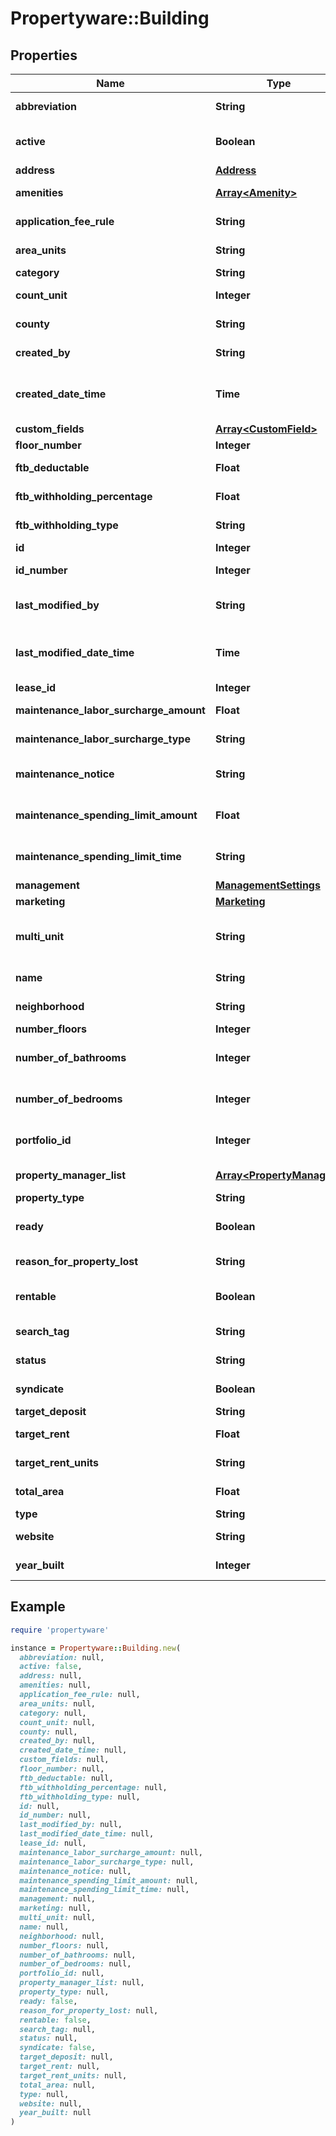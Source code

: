 # Propertyware::Building

## Properties

| Name | Type | Description | Notes |
| ---- | ---- | ----------- | ----- |
| **abbreviation** | **String** | Property abbreviation. | [optional] |
| **active** | **Boolean** | Indicates if the property is active or inactive. | [optional] |
| **address** | [**Address**](Address.md) |  | [optional] |
| **amenities** | [**Array&lt;Amenity&gt;**](Amenity.md) | Property amenities list. | [optional] |
| **application_fee_rule** | **String** | Application fee rule | [optional] |
| **area_units** | **String** | Property total area units. | [optional] |
| **category** | **String** | Property category. | [optional] |
| **count_unit** | **Integer** | Number of units in the building. | [optional] |
| **county** | **String** | Property region of a state. | [optional] |
| **created_by** | **String** | User who created the record. | [optional] |
| **created_date_time** | **Time** | Date and time the record was created. (Timezone: UTC) | [optional] |
| **custom_fields** | [**Array&lt;CustomField&gt;**](CustomField.md) | Custom fields. | [optional] |
| **floor_number** | **Integer** | Floor number. | [optional] |
| **ftb_deductable** | **Float** | FTB deductible amount | [optional] |
| **ftb_withholding_percentage** | **Float** | FTB withholding percentage | [optional] |
| **ftb_withholding_type** | **String** | FTB withholding type | [optional] |
| **id** | **Integer** | Unique identifier. | [optional] |
| **id_number** | **Integer** | Unique identifier for Global Search. | [optional] |
| **last_modified_by** | **String** | User who last modified the record. | [optional] |
| **last_modified_date_time** | **Time** | Date and time the record was last modified. (Timezone: UTC) | [optional] |
| **lease_id** | **Integer** | Related lease ID. | [optional] |
| **maintenance_labor_surcharge_amount** | **Float** | Maintenance labor surcharge amount | [optional] |
| **maintenance_labor_surcharge_type** | **String** | Maintenance labor surcharge type | [optional] |
| **maintenance_notice** | **String** | Property maintenance description. | [optional] |
| **maintenance_spending_limit_amount** | **Float** | Maintenance spending limit amount | [optional] |
| **maintenance_spending_limit_time** | **String** | Property maintenance spending limit. | [optional] |
| **management** | [**ManagementSettings**](ManagementSettings.md) |  | [optional] |
| **marketing** | [**Marketing**](Marketing.md) |  | [optional] |
| **multi_unit** | **String** | Indicates if the building is multi family or single family. | [optional] |
| **name** | **String** | Name of the property. | [optional] |
| **neighborhood** | **String** | Property neighborhood. | [optional] |
| **number_floors** | **Integer** | Number floors | [optional] |
| **number_of_bathrooms** | **Integer** | Number of bathrooms in the property. | [optional] |
| **number_of_bedrooms** | **Integer** | Number of bedrooms in the property. | [optional] |
| **portfolio_id** | **Integer** | ID of the portfolio associated with this property. | [optional] |
| **property_manager_list** | [**Array&lt;PropertyManager&gt;**](PropertyManager.md) | Property manager details. | [optional] |
| **property_type** | **String** | Type of property. | [optional] |
| **ready** | **Boolean** | Indicates if the property is ready to lease. | [optional] |
| **reason_for_property_lost** | **String** | Reason for property lost | [optional] |
| **rentable** | **Boolean** | Indicates if the property is available for rent. | [optional] |
| **search_tag** | **String** | Property search tag. | [optional] |
| **status** | **String** | Property status (occupied/vacant). | [optional] |
| **syndicate** | **Boolean** | Property syndicate. | [optional] |
| **target_deposit** | **String** | Target deposit. | [optional] |
| **target_rent** | **Float** | Property target rent. | [optional] |
| **target_rent_units** | **String** | Property target rent units. | [optional] |
| **total_area** | **Float** | Property total area. | [optional] |
| **type** | **String** | Property type. | [optional] |
| **website** | **String** | Property website URL. | [optional] |
| **year_built** | **Integer** | Property built year. | [optional] |

## Example

```ruby
require 'propertyware'

instance = Propertyware::Building.new(
  abbreviation: null,
  active: false,
  address: null,
  amenities: null,
  application_fee_rule: null,
  area_units: null,
  category: null,
  count_unit: null,
  county: null,
  created_by: null,
  created_date_time: null,
  custom_fields: null,
  floor_number: null,
  ftb_deductable: null,
  ftb_withholding_percentage: null,
  ftb_withholding_type: null,
  id: null,
  id_number: null,
  last_modified_by: null,
  last_modified_date_time: null,
  lease_id: null,
  maintenance_labor_surcharge_amount: null,
  maintenance_labor_surcharge_type: null,
  maintenance_notice: null,
  maintenance_spending_limit_amount: null,
  maintenance_spending_limit_time: null,
  management: null,
  marketing: null,
  multi_unit: null,
  name: null,
  neighborhood: null,
  number_floors: null,
  number_of_bathrooms: null,
  number_of_bedrooms: null,
  portfolio_id: null,
  property_manager_list: null,
  property_type: null,
  ready: false,
  reason_for_property_lost: null,
  rentable: false,
  search_tag: null,
  status: null,
  syndicate: false,
  target_deposit: null,
  target_rent: null,
  target_rent_units: null,
  total_area: null,
  type: null,
  website: null,
  year_built: null
)
```

